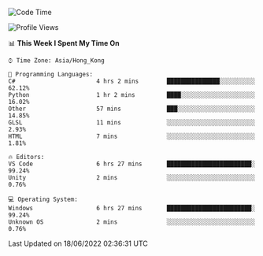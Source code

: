 <!--START_SECTION:waka-->
![Code Time](http://img.shields.io/badge/Code%20Time-26%20hrs%204%20mins-blue)

![Profile Views](http://img.shields.io/badge/Profile%20Views-24-blue)

📊 **This Week I Spent My Time On** 

```text
⌚︎ Time Zone: Asia/Hong_Kong

💬 Programming Languages: 
C#                       4 hrs 2 mins        ███████████████░░░░░░░░░░   62.12% 
Python                   1 hr 2 mins         ████░░░░░░░░░░░░░░░░░░░░░   16.02% 
Other                    57 mins             ███░░░░░░░░░░░░░░░░░░░░░░   14.85% 
GLSL                     11 mins             ░░░░░░░░░░░░░░░░░░░░░░░░░   2.93% 
HTML                     7 mins              ░░░░░░░░░░░░░░░░░░░░░░░░░   1.81%

🔥 Editors: 
VS Code                  6 hrs 27 mins       ████████████████████████░   99.24% 
Unity                    2 mins              ░░░░░░░░░░░░░░░░░░░░░░░░░   0.76%

💻 Operating System: 
Windows                  6 hrs 27 mins       ████████████████████████░   99.24% 
Unknown OS               2 mins              ░░░░░░░░░░░░░░░░░░░░░░░░░   0.76%

```


 Last Updated on 18/06/2022 02:36:31 UTC
<!--END_SECTION:waka-->
